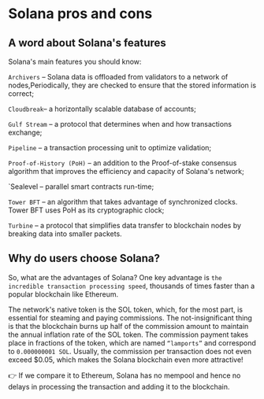 # Solana pros and cons

## A word about Solana's features

 Solana's main features you should know:

`Archivers` – Solana data is offloaded from validators to a network of nodes,Periodically, they are checked to ensure that the stored information is correct; 

`Cloudbreak`– a horizontally scalable database of accounts;

`Gulf Stream` – a protocol that determines when and how transactions exchange;

`Pipeline` – a transaction processing unit to optimize validation;

`Proof-of-History (PoH)` – an addition to the Proof-of-stake consensus algorithm that improves the efficiency and capacity of Solana's network;

`Sealevel – parallel smart contracts run-time;

`Tower BFT` – an algorithm that takes advantage of synchronized clocks. Tower BFT uses PoH as its cryptographic clock;

`Turbine` – a protocol that simplifies data transfer to blockchain nodes by breaking data into smaller packets.

## Why do users choose Solana?

So, what are the advantages of Solana? One key advantage is `the incredible transaction processing speed`, thousands of times faster than a popular blockchain like Ethereum. 

The network's native token is the SOL token, which, for the most part, is essential for steaming and paying commissions. The not-insignificant thing is that the blockchain burns up half of the commission amount to maintain the annual inflation rate of the SOL token. The commission payment takes place in fractions of the token, which are named `“lamports”` and correspond to `0.000000001 SOL`. Usually, the commission per transaction does not even exceed $0.05, which makes the Solana blockchain even more attractive! 

👉 If we compare it to Ethereum, Solana has no mempool and hence no delays in processing the transaction and adding it to the blockchain. 